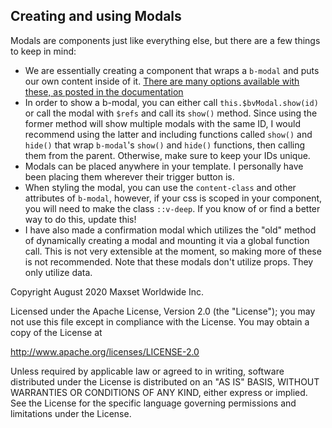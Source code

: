 ## Creating and using Modals

Modals are components just like everything else, but there are a few things to keep in mind:
- We are essentially creating a component that wraps a `b-modal` and puts our own content inside of it. [There are many options available with these, as posted in the documentation](https://bootstrap-vue.js.org/docs/components/modal/)
- In order to show a b-modal, you can either call `this.$bvModal.show(id)` or call the modal with `$refs` and call its `show()` method. Since using the former method will show multiple modals with the same ID, I would recommend using the latter and including functions called `show()` and `hide()` that wrap `b-modal`'s `show()` and `hide()` functions, then calling them from the parent. Otherwise, make sure to keep your IDs unique.
- Modals can be placed anywhere in your template. I personally have been placing them wherever their trigger button is.
- When styling the modal, you can use the `content-class` and other attributes of `b-modal`, however, if your css is scoped in your component, you will need to make the class `::v-deep`. If you know of or find a better way to do this, update this!
- I have also made a confirmation modal which utilizes the "old" method of dynamically creating a modal and mounting it via a global function call. This is not very extensible at the moment, so making more of these is not recommended. Note that these modals don't utilize props. They only utilize data.


Copyright August 2020 Maxset Worldwide Inc.

Licensed under the Apache License, Version 2.0 (the "License");
you may not use this file except in compliance with the License.
You may obtain a copy of the License at

http://www.apache.org/licenses/LICENSE-2.0

Unless required by applicable law or agreed to in writing, software
distributed under the License is distributed on an "AS IS" BASIS,
WITHOUT WARRANTIES OR CONDITIONS OF ANY KIND, either express or implied.
See the License for the specific language governing permissions and
limitations under the License.
